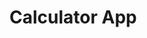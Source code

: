 # Calculator App
<image width ="https://github.com/Sandeep-coder-app/Calculator-App/blob/master/Screenshot_20240117_010321_Calculator.jpg" />
